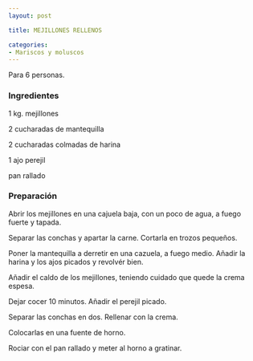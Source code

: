 ```yaml
---
layout: post

title: MEJILLONES RELLENOS

categories:
- Mariscos y moluscos
---
```

Para 6 personas.

<h3>Ingredientes</h3>

1 kg. mejillones

2 cucharadas de mantequilla

2 cucharadas colmadas de harina

1 ajo perejil

pan rallado

<h3>Preparación</h3>

Abrir los mejillones en una cajuela baja, con un poco de agua, a fuego fuerte y tapada.

Separar las conchas y apartar la carne. Cortarla en trozos pequeños.

Poner la mantequilla a derretir en una cazuela, a fuego medio. Añadir la harina y los ajos picados y revolvér bien.

Añadir el caldo de los mejillones, teniendo cuidado que quede la crema espesa.

Dejar cocer 10 minutos. Añadir el perejil picado.

Separar las conchas en dos. Rellenar con la crema.

Colocarlas en una fuente de horno.

Rociar con el pan rallado y meter al horno a gratinar.

